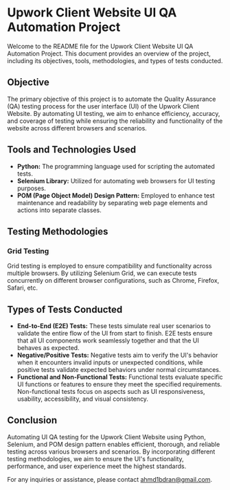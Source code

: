 # Upwork Client Website UI QA Automation Project

Welcome to the README file for the Upwork Client Website UI QA Automation Project. This document provides an overview of the project, including its objectives, tools, methodologies, and types of tests conducted.

## Objective
The primary objective of this project is to automate the Quality Assurance (QA) testing process for the user interface (UI) of the Upwork Client Website. By automating UI testing, we aim to enhance efficiency, accuracy, and coverage of testing while ensuring the reliability and functionality of the website across different browsers and scenarios.

## Tools and Technologies Used
- **Python:** The programming language used for scripting the automated tests.
- **Selenium Library:** Utilized for automating web browsers for UI testing purposes.
- **POM (Page Object Model) Design Pattern:** Employed to enhance test maintenance and readability by separating web page elements and actions into separate classes.

## Testing Methodologies
### Grid Testing
Grid testing is employed to ensure compatibility and functionality across multiple browsers. By utilizing Selenium Grid, we can execute tests concurrently on different browser configurations, such as Chrome, Firefox, Safari, etc.

## Types of Tests Conducted
- **End-to-End (E2E) Tests:** These tests simulate real user scenarios to validate the entire flow of the UI from start to finish. E2E tests ensure that all UI components work seamlessly together and that the UI behaves as expected.
- **Negative/Positive Tests:** Negative tests aim to verify the UI's behavior when it encounters invalid inputs or unexpected conditions, while positive tests validate expected behaviors under normal circumstances.
- **Functional and Non-Functional Tests:** Functional tests evaluate specific UI functions or features to ensure they meet the specified requirements. Non-functional tests focus on aspects such as UI responsiveness, usability, accessibility, and visual consistency.

## Conclusion
Automating UI QA testing for the Upwork Client Website using Python, Selenium, and POM design pattern enables efficient, thorough, and reliable testing across various browsers and scenarios. By incorporating different testing methodologies, we aim to ensure the UI's functionality, performance, and user experience meet the highest standards.

For any inquiries or assistance, please contact [ahmd1bdran@gmail.com](mailto:ahmd1bdran@gmail.com).
